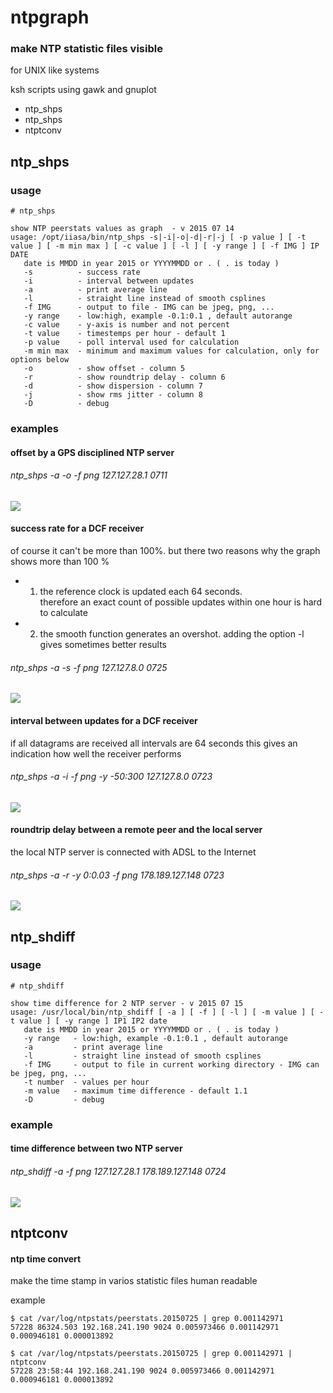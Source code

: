 # ntpgraph

### make NTP statistic files visible 

for UNIX like systems 

ksh scripts using gawk and gnuplot 

* ntp_shps
* ntp_shps
* ntptconv


## ntp_shps 

### usage 

    # ntp_shps
     
    show NTP peerstats values as graph  - v 2015 07 14
    usage: /opt/iiasa/bin/ntp_shps -s|-i|-o|-d|-r|-j [ -p value ] [ -t value ] [ -m min max ] [ -c value ] [ -l ] [ -y range ] [ -f IMG ] IP DATE
       date is MMDD in year 2015 or YYYYMMDD or . ( . is today )
       -s          - success rate
       -i          - interval between updates
       -a          - print average line
       -l          - straight line instead of smooth csplines
       -f IMG      - output to file - IMG can be jpeg, png, ...
       -y range    - low:high, example -0.1:0.1 , default autorange
       -c value    - y-axis is number and not percent
       -t value    - timestemps per hour - default 1
       -p value    - poll interval used for calculation
       -m min max  - minimum and maximum values for calculation, only for options below
       -o          - show offset - column 5
       -r          - show roundtrip delay - column 6
       -d          - show dispersion - column 7
       -j          - show rms jitter - column 8
       -D          - debug

### examples 

#### offset by a GPS disciplined NTP server 

###### ntp_shps -a -o -f png 127.127.28.1 0711

![](img/plot_7026.png)

#### success rate for a DCF receiver 

of course it can't be more than 100%.
but there two reasons why the graph shows more than 100 % 
* 1) the reference clock is updated each 64 seconds.  
therefore an exact count of possible updates within one hour is hard to calculate
* 2) the smooth function generates an overshot. 
adding the option -l gives sometimes better results 

###### ntp_shps -a -s -f png 127.127.8.0 0725

![](img/plot_22516.png)


#### interval between updates for a DCF receiver 

if all datagrams are received all intervals are 64 seconds 
this gives an indication how well the receiver performs 

###### ntp_shps -a -i -f png -y -50:300 127.127.8.0 0723

![](img/plot_22693.png)


#### roundtrip delay between a remote peer and the local server 

the local NTP server is connected with ADSL to the Internet 

###### ntp_shps -a -r -y 0:0.03 -f png 178.189.127.148 0723 

![](img/plot_7266.png)


## ntp_shdiff 

### usage 

    # ntp_shdiff
     
    show time difference for 2 NTP server - v 2015 07 15
    usage: /usr/local/bin/ntp_shdiff [ -a ] [ -f ] [ -l ] [ -m value ] [ -t value ] [ -y range ] IP1 IP2 date
       date is MMDD in year 2015 or YYYYMMDD or . ( . is today )
       -y range   - low:high, example -0.1:0.1 , default autorange
       -a         - print average line
       -l         - straight line instead of smooth csplines
       -f IMG     - output to file in current working directory - IMG can be jpeg, png, ...
       -t number  - values per hour
       -m value   - maximum time difference - default 1.1
       -D         - debug

### example

#### time difference between two NTP server 

###### ntp_shdiff -a -f png 127.127.28.1 178.189.127.148 0724

![](img/plot_7381.png)


## ntptconv 

#### ntp time convert 

make the time stamp in varios statistic files human readable 

example 

    $ cat /var/log/ntpstats/peerstats.20150725 | grep 0.001142971
    57228 86324.503 192.168.241.190 9024 0.005973466 0.001142971 0.000946181 0.000013892
      
    $ cat /var/log/ntpstats/peerstats.20150725 | grep 0.001142971 | ntptconv
    57228 23:58:44 192.168.241.190 9024 0.005973466 0.001142971 0.000946181 0.000013892


